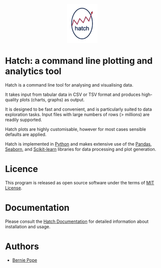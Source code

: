 <p align="center">
  <img src="docs/_static/hatch_logo_small.png" width="100" alt="logo">
</p>

# Hatch: a command line plotting and analytics tool

Hatch is a command line tool for analysing and visualising data.

It takes input from tabular data in CSV or TSV format and produces high-quality plots (charts, graphs) as output.

It is designed to be fast and convenient, and is particularly suited to data exploration tasks. Input files with large numbers of rows (> millions) are readily supported.

Hatch plots are highly customisable, however for most cases sensible defaults are applied.

Hatch is implemented in [Python](http://www.python.org/) and makes extensive use of the [Pandas](https://pandas.pydata.org/>), [Seaborn](https://seaborn.pydata.org/>), and [Scikit-learn](https://scikit-learn.org/) libraries for data processing and plot generation.

# Licence

This program is released as open source software under the terms of [MIT License](https://raw.githubusercontent.com/bjpop/hatch/master/LICENSE).

# Documentation

Please consult the [Hatch Documentation](https://hatch.readthedocs.io/en/latest/index.html) for detailed information about installation and usage.

# Authors

 * [Bernie Pope](http://www.berniepope.id.au/)

